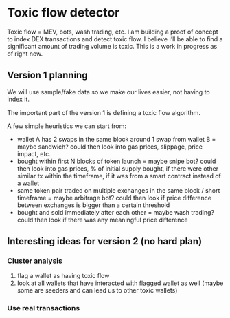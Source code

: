 # Toxic flow detector

Toxic flow = MEV, bots, wash trading, etc. 
I am building a proof of concept to index DEX transactions and detect toxic flow. 
I believe I’ll be able to find a significant amount of trading volume is toxic. 
This is a work in progress as of right now.

## Version 1 planning

We will use sample/fake data so we make our lives easier, not having to index it.

The important part of the version 1 is defining a toxic flow algorithm.

A few simple heuristics we can start from:
- wallet A has 2 swaps in the same block around 1 swap from wallet B = maybe sandwich? could then look into gas prices, slippage, price impact, etc.
- bought within first N blocks of token launch = maybe snipe bot? could then look into gas prices, % of initial supply bought, if there were other similar tx within the timeframe, if it was from a smart contract instead of a wallet
- same token pair traded on multiple exchanges in the same block / short timeframe = maybe arbitrage bot? could then look if price difference between exchanges is bigger than a certain threshold
- bought and sold immediately after each other = maybe wash trading? could then look if there was any meaningful price difference

## Interesting ideas for version 2 (no hard plan)

### Cluster analysis

1. flag a wallet as having toxic flow
2. look at all wallets that have interacted with flagged wallet as well (maybe some are seeders and can lead us to other toxic wallets)

### Use real transactions
